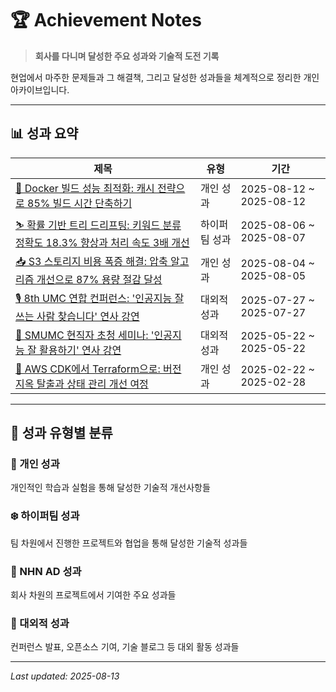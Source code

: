 # 🏆 Achievement Notes

> **회사를 다니며 달성한 주요 성과와 기술적 도전 기록**

현업에서 마주한 문제들과 그 해결책, 그리고 달성한 성과들을 체계적으로 정리한 개인 아카이브입니다. 

---

## 📊 성과 요약

| 제목 | 유형 | 기간 |
|------|------|------|
| [🐳 Docker 빌드 성능 최적화: 캐시 전략으로 85% 빌드 시간 단축하기](docs/docker-build-performance-analysis.md) | 개인 성과 | 2025-08-12 ~ 2025-08-12 |
| [⛷️ 확률 기반 트리 드리프팅: 키워드 분류 정확도 18.3% 향상과 처리 속도 3배 개선](docs/nol-keyword-classification-system.md) |  하이퍼팀 성과 | 2025-08-06 ~ 2025-08-07 |
| [📥 S3 스토리지 비용 폭증 해결: 압축 알고리즘 개선으로 87% 용량 절감 달성](docs/s3-storage-cost-optimization.md) | 개인 성과 | 2025-08-04 ~ 2025-08-05 |
| [🎙️ 8th UMC 연합 컨퍼런스: '인공지능 잘 쓰는 사람 찾습니다' 연사 강연](docs/8th-umc-united-conference.md) | 대외적 성과 | 2025-07-27 ~ 2025-07-27 |
| [🏫 SMUMC 현직자 초청 세미나: '인공지능 잘 활용하기' 연사 강연](docs/smumc-ai-seminar.md) | 대외적 성과 | 2025-05-22 ~ 2025-05-22 |
| [🧭 AWS CDK에서 Terraform으로: 버전 지옥 탈출과 상태 관리 개선 여정](docs/cdk-to-terraform.md) | 개인 성과 | 2025-02-22 ~ 2025-02-28 |

---

## 🎯 성과 유형별 분류

### 🤗 개인 성과  
개인적인 학습과 실험을 통해 달성한 기술적 개선사항들

### ❄️ 하이퍼팀 성과
팀 차원에서 진행한 프로젝트와 협업을 통해 달성한 기술적 성과들

### 🏢 NHN AD 성과
회사 차원의 프로젝트에서 기여한 주요 성과들

### 🚀 대외적 성과
컨퍼런스 발표, 오픈소스 기여, 기술 블로그 등 대외 활동 성과들

---

*Last updated: 2025-08-13*
